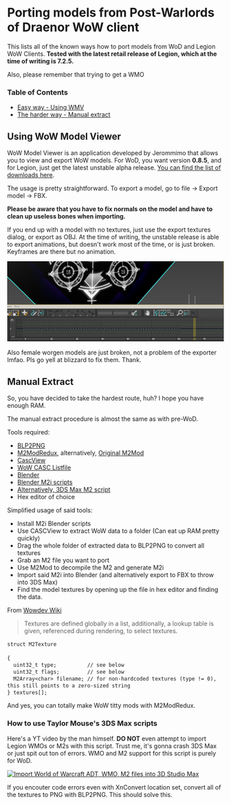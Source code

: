 # Porting models from Post-Warlords of Draenor WoW client

This lists all of the known ways how to port models from WoD and Legion WoW Clients. **Tested with the latest retail release of Legion, which at the time of writing is 7.2.5.** 

Also, please remember that trying to get a WMO
### Table of Contents
* [Easy way - Using WMV](Using-WoW-Model-Viewer)
* [The harder way - Manual extract](Manual-extract)

## Using WoW Model Viewer
WoW Model Viewer is an application developed by Jerommimo that allows you to view and export WoW models.
For WoD, you want version **0.8.5**, and for Legion, just get the latest unstable alpha release. [You can find the list of downloads here](https://wowmodelviewer.net/wordpress/?page_id=27).

The usage is pretty straightforward. To export a model, go to file -> Export model -> FBX.

**Please be aware that you have to fix normals on the model and have to clean up useless bones when importing.** 

If you end up with a model with no textures, just use the export textures dialog, or export as OBJ. At the time of writing, the unstable release is able to export animations, but doesn't work most of the time, or is just broken. Keyframes are there but no animation.

![3DS Max animation timeline](/world-of-warcraft/img/timeline.png)

Also female worgen models are just broken, not a problem of the exporter lmfao. Pls go yell at blizzard to fix them. Thank.

## Manual Extract

So, you have decided to take the hardest route, huh? I hope you have enough RAM.

The manual extract procedure is almost the same as with pre-WoD.

Tools required:
* [BLP2PNG](http://www.wowinterface.com/downloads/info6127-BLP2PNG.html)
* [M2ModRedux](https://bitbucket.org/suncurio/m2mod/downloads/), alternatively, [Original M2Mod](http://www.mediafire.com/file/uuvi6jonoz7un2u/M2Mod_470b.zip)
* [CascView](http://www.zezula.net/en/casc/main.html)
* [WoW CASC Listfile](https://github.com/bloerwald/LegionFiles)
* [Blender](https://www.blender.org/)
* [Blender M2i scripts](https://bitbucket.org/suncurio/blender-m2i-scripts/downloads/)
* [Alternatively, 3DS Max M2 script](https://www.dropbox.com/s/hoiqm0n3u4ybdqs/TaylorMouse-Adt-Wmo-ImportScript.zip)
* Hex editor of choice

Simplified usage of said tools:
* Install M2i Blender scripts
* Use CASCView to extract WoW data to a folder (Can eat up RAM pretty quickly)
* Drag the whole folder of extracted data to BLP2PNG to convert all textures
* Grab an M2 file you want to port
* Use M2Mod to decompile the M2 and generate M2i
* Import said M2i into Blender (and alternatively export to FBX to throw into 3DS Max)
* Find the model textures by opening up the file in hex editor and finding the data.

From [Wowdev Wiki](https://wowdev.wiki/M2#Textures)
>Textures are defined globally in a list, additionally, a lookup table is given, referenced during rendering, to select textures.



```
struct M2Texture

{
  uint32_t type;          // see below
  uint32_t flags;         // see below
  M2Array<char> filename; // for non-hardcoded textures (type != 0), this still points to a zero-sized string
} textures[];
```




And yes, you can totally make WoW titty mods with M2ModRedux.

### How to use Taylor Mouse's 3DS Max scripts
Here's a YT video by the man himself. **DO NOT** even attempt to import Legion WMOs or M2s with this script. Trust me, it's gonna crash 3DS Max or just spit out ton of errors. WMO and M2 support for this script is purely for WoD.

[![Import World of Warcraft ADT, WMO, M2 files into 3D Studio Max](http://img.youtube.com/vi/mQTJMy0ebjU/0.jpg)](https://youtu.be/mQTJMy0ebjU)

If you encouter code errors even with XnConvert location set, convert all of the textures to PNG with BLP2PNG. This should solve this.
